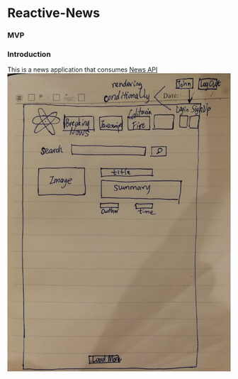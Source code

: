 # Reactive-News
### MVP
### Introduction
This is a news application that consumes [News API](https://newsapi.org/docs)
![wireframe](wireFrame.jpg)
